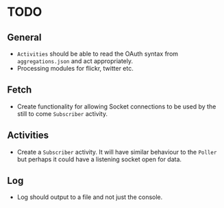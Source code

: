 # TODO

## General

- `Activities` should be able to read the OAuth syntax from `aggregations.json` and act appropriately.
- Processing modules for flickr, twitter etc.

## Fetch

- Create functionality for allowing Socket connections to be used by the still to come `Subscriber` activity.

## Activities

- Create a `Subscriber` activity. It will have similar behaviour to the `Poller` but perhaps it could have a listening socket open for data.

## Log

- Log should output to a file and not just the console.